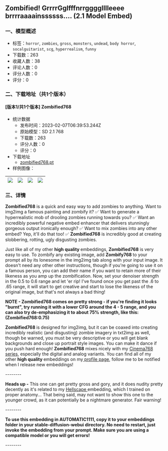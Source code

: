 ## Zombified! GrrrrGglfffnrrgggglllleeee   brrrraaaainssssss.... (2.1 Model Embed)
### 一、模型概述

- 标签：`horror`, `zombies`, `gross`, `monsters`, `undead`, `body horror`, `socalguitarist`, `scg`, `hyperrealism`, `funny`
- 下载数：263
- 收藏人数：38
- 评论人数：0
- 评分人数：0
- 评分：0

### 二、下载地址（共1个版本）

#### [版本1/共1个版本] Zombified768

- 统计数据
  - 发布时间：2023-02-07T06:39:53.244Z
  - 原始模型：SD 2.1 768
  - 下载数：263
  - 评分人数：0
  - 评分：0
- 下载地址
  - [zombified768.pt](https://civitai.com/api/download/models/8409)
- 样例图像：

| <img src="https://image.civitai.com/xG1nkqKTMzGDvpLrqFT7WA/d374ca14-c480-4fbf-b2db-3e994b45cc00/width=450/79778.jpeg" /> | <img src="https://image.civitai.com/xG1nkqKTMzGDvpLrqFT7WA/cf8fed18-65c3-48bb-cddb-18d1d9d60400/width=450/79797.jpeg" /> | <img src="https://image.civitai.com/xG1nkqKTMzGDvpLrqFT7WA/2e5803d1-cb5c-45d0-ad81-b0f728e87f00/width=450/79796.jpeg" /> | <img src="https://image.civitai.com/xG1nkqKTMzGDvpLrqFT7WA/5fe3d5af-4c52-4101-26cc-dab276fe1400/width=450/79795.jpeg" /> |
| ---- | ---- | ---- | ---- |


### 三、详情
<p><strong>Zombified768</strong> is a quick and easy way to add zombies to anything. Want to img2img a famous painting and zombify it? ✅  Want to generate a hyperrealistic mob of drooling zombies running towards you? ✅ Want an incredibly powerful negative embed enhancer that delivers stunningly gorgeous output ironically enough? ✅ Want to mix zombies into any other embed? Yep, it'll do that too! ✅ <strong>Zombified768</strong> is incredibly good at creating slobbering, rotting, ugly disgusting zombies. </p><p></p><p>Just like all of my other <strong>high quality </strong>embeddings, <strong>Zombified768</strong> is very easy to use. To zombify any existing image, add <strong>Zombify768 </strong>to your prompt all by its lonesome in the img2img tab along with your input image. It doesn't need any other other instructions, though if you're going to use it on a famous person, you can add their name if you want to retain more of their likeness as you amp up the zombification. Now, set your denoiser strength in the 0.5 to 0.6 range and let 'er rip! I've found once you get past the .6 to .65 range, it will start to get creative and start to lose the likeness of the original image, but that's not always a bad thing!</p><p></p><p><strong>NOTE - Zombified768 comes on pretty strong - if you're finding it looks "burnt", try running it with a lower CFG around the 4 - 5 range, and you can also try de-emphasizing it to about 75% strength, like this: (Zombified768:0.75)</strong></p><p></p><p><strong>Zombified768 </strong>is designed for img2img, but it can be coaxed into creating incredibly realistic (and disgusting) zombie imagery in txt2img as well, though be warned, you must be very descriptive or you will get blank backgrounds and close up portrait style images. You can make it dance if you push hard enough! <strong>Zombified768</strong> mixes nicely with my <a target="_blank" rel="ugc" href="https://civitai.com/models/1582/socalguitarist-cinema768-embeddings-digital-analog-classic-bandw-easy-movie-scenes-for-2x-models">Cinema768 series</a>, especially the digital and analog variants. You can find all of my other <strong>high quality </strong>embeddings on my<a target="_blank" rel="ugc" href="https://civitai.com/user/SoCalGuitarist"> profile page</a>, follow me to be notified when I release new embeddings!</p><p>--------</p><p><strong>Heads up -</strong> This one can get pretty gross and gory, and it does nudity pretty decently as it's related to my <a rel="ugc" href="https://civitai.com/models/6505/hellscape-a-world-of-demons-zombies-gore-and-horror-model-21-embedding-by-socalguitarist">Hellscape </a>embedding, which I trained on proper anatomy... That being said, may not want to show this one to the younger crowd, as it can potentially be a nightmare generator. Fair warning!</p><p>--------</p><p><strong>To use this embedding in AUTOMATIC1111, copy it to your embeddings folder in your stable-diffusion-webui directory. No need to restart, just invoke the embedding from your prompt. Make sure you are using a compatible model or you will get errors!</strong></p><p>--------</p>
